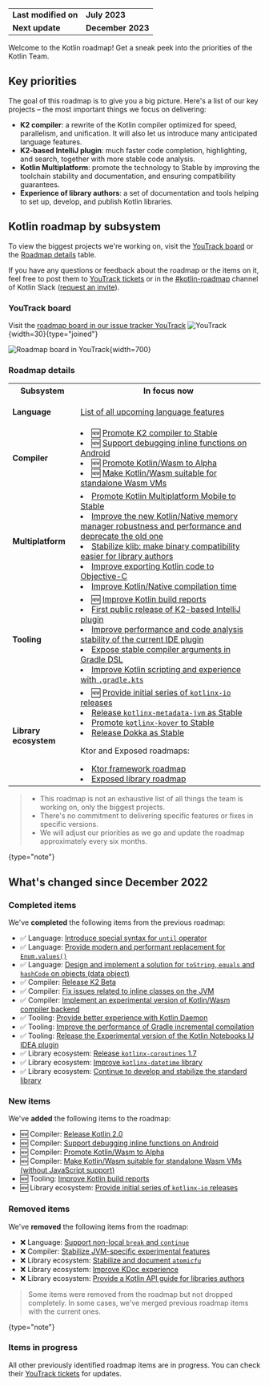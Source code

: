 [//]: # (title: Kotlin roadmap)

<table>
    <tr>
        <td><strong>Last modified on</strong></td>
        <td><strong>July 2023</strong></td>
    </tr>
    <tr>
        <td><strong>Next update</strong></td>
        <td><strong>December 2023</strong></td>
    </tr>
</table>

Welcome to the Kotlin roadmap! Get a sneak peek into the priorities of the Kotlin Team.

## Key priorities

The goal of this roadmap is to give you a big picture. Here's a list of our key projects – the most important things we focus on delivering:

* **K2 compiler**: a rewrite of the Kotlin compiler optimized for speed, parallelism, and unification. It will also let us introduce many anticipated language features.
* **K2-based IntelliJ plugin**: much faster code completion, highlighting, and search, together with more stable code analysis.
* **Kotlin Multiplatform**: promote the technology to Stable by improving the toolchain stability and documentation, and ensuring compatibility guarantees.
* **Experience of library authors**: a set of documentation and tools helping to set up, develop, and publish Kotlin libraries.

## Kotlin roadmap by subsystem

To view the biggest projects we're working on, visit the [YouTrack board](https://youtrack.jetbrains.com/agiles/153-1251/current) or the [Roadmap details](#roadmap-details) table.

If you have any questions or feedback about the roadmap or the items on it, feel free to post them to [YouTrack tickets](https://youtrack.jetbrains.com/issues?q=project:%20KT,%20KTIJ%20tag:%20%7BRoadmap%20Item%7D%20%23Unresolved%20) or in the [#kotlin-roadmap](https://kotlinlang.slack.com/archives/C01AAJSG3V4) channel of Kotlin Slack ([request an invite](https://surveys.jetbrains.com/s3/kotlin-slack-sign-up)).

### YouTrack board

Visit the [roadmap board in our issue tracker YouTrack](https://youtrack.jetbrains.com/agiles/153-1251/current) ![YouTrack](youtrack-logo.png){width=30}{type="joined"}

![Roadmap board in YouTrack](roadmap-board.png){width=700}

### Roadmap details

<table>
    <tr>
        <th>Subsystem</th>
        <th>In focus now</th>
    </tr>
    <tr>
        <td><strong>Language</strong></td>
        <td>
            <p><tip><a href="https://youtrack.jetbrains.com/issue/KT-54620" target="_blank">List of all upcoming language features</a></tip></p>
        </td>
    </tr>
    <tr>
        <td><strong>Compiler</strong></td>
        <td>
            <list>
                <li>🆕 <a href="https://youtrack.jetbrains.com/issue/KT-60255" target="_blank">Promote K2 compiler to Stable</a></li>
                <li>🆕 <a href="https://youtrack.jetbrains.com/issue/KT-60276" target="_blank">Support debugging inline functions on Android</a></li>
                <li>🆕 <a href="https://youtrack.jetbrains.com/issue/KT-60277" target="_blank">Promote Kotlin/Wasm to Alpha</a></li>
                <li>🆕 <a href="https://youtrack.jetbrains.com/issue/KT-60278" target="_blank">Make Kotlin/Wasm suitable for standalone Wasm VMs</a></li>
            </list>
        </td>
    </tr>
    <tr>
        <td><strong>Multiplatform</strong></td>
        <td>
            <list>
                <li><a href="https://youtrack.jetbrains.com/issue/KT-55513">Promote Kotlin Multiplatform Mobile to Stable</a></li> 
                <li><a href="https://youtrack.jetbrains.com/issue/KT-55512">Improve the new Kotlin/Native memory manager robustness and performance and deprecate the old one</a></li>
                <li><a href="https://youtrack.jetbrains.com/issue/KT-52600" target="_blank">Stabilize klib: make binary compatibility easier for library authors</a></li>
                <li><a href="https://youtrack.jetbrains.com/issue/KT-42297" target="_blank">Improve exporting Kotlin code to Objective-C</a></li>
                <li><a href="https://youtrack.jetbrains.com/issue/KT-42294" target="_blank">Improve Kotlin/Native compilation time</a></li>
            </list>
         </td>
    </tr>
    <tr>
        <td><strong>Tooling</strong></td>
        <td>
            <list>
                <li>🆕 <a href="https://youtrack.jetbrains.com/issue/KT-60279">Improve Kotlin build reports</a></li>
                <li><a href="https://youtrack.jetbrains.com/issue/KTIJ-23988">First public release of K2-based IntelliJ plugin</a></li>
                <li><a href="https://youtrack.jetbrains.com/issue/KTIJ-23989">Improve performance and code analysis stability of the current IDE plugin</a></li>
                <li><a href="https://youtrack.jetbrains.com/issue/KT-55515">Expose stable compiler arguments in Gradle DSL</a></li>
                <li><a href="https://youtrack.jetbrains.com/issue/KT-49511" target="_blank">Improve Kotlin scripting and experience with <code>.gradle.kts</code></a></li>
            </list>
         </td>
    </tr>
    <tr>
        <td><strong>Library ecosystem</strong></td>
        <td>
            <list>
                <li>🆕 <a href="https://youtrack.jetbrains.com/issue/KT-60280" target="_blank">Provide initial series of <code>kotlinx-io</code> releases</a></li>
                <li><a href="https://youtrack.jetbrains.com/issue/KT-48011" target="_blank">Release <code>kotlinx-metadata-jvm</code> as Stable</a></li>
                <li><a href="https://youtrack.jetbrains.com/issue/KT-49527" target="_blank">Promote <code>kotlinx-kover</code> to Stable</a></li>
                <li><a href="https://youtrack.jetbrains.com/issue/KT-48998" target="_blank">Release Dokka as Stable</a></li>
            </list>
            <p>Ktor and Exposed roadmaps:</p>
            <list>
                <li><a href="https://blog.jetbrains.com/ktor/2022/12/16/ktor-2023-roadmap/" target="_blank">Ktor framework roadmap</a></li>
                <li><a href="https://blog.jetbrains.com/kotlin/2023/08/exposed-moving-forward/" target="_blank">Exposed library roadmap</a></li>
            </list>
         </td>
    </tr>
</table>

> * This roadmap is not an exhaustive list of all things the team is working on, only the biggest projects.
> * There's no commitment to delivering specific features or fixes in specific versions.
> * We will adjust our priorities as we go and update the roadmap approximately every six months.
> 
{type="note"}

## What's changed since December 2022

### Completed items

We've **completed** the following items from the previous roadmap:

* ✅ Language: [Introduce special syntax for `until` operator](https://youtrack.jetbrains.com/issue/KT-15613)
* ✅ Language: [Provide modern and performant replacement for `Enum.values()`](https://youtrack.jetbrains.com/issue/KT-48872)
* ✅ Language: [Design and implement a solution for `toString`, `equals` and `hashCode` on objects (data object)](https://youtrack.jetbrains.com/issue/KT-4107)
* ✅ Compiler: [Release K2 Beta](https://youtrack.jetbrains.com/issue/KT-52604)
* ✅ Compiler: [Fix issues related to inline classes on the JVM](https://youtrack.jetbrains.com/issue/KT-49514)
* ✅ Compiler: [Implement an experimental version of Kotlin/Wasm compiler backend](https://youtrack.jetbrains.com/issue/KT-46773)
* ✅ Tooling: [Provide better experience with Kotlin Daemon](https://youtrack.jetbrains.com/issue/KT-49532)
* ✅ Tooling: [Improve the performance of Gradle incremental compilation](https://youtrack.jetbrains.com/issue/KT-42309)
* ✅ Tooling: [Release the Experimental version of the Kotlin Notebooks IJ IDEA plugin](https://youtrack.jetbrains.com/issue/KTIJ-23990)
* ✅ Library ecosystem: [Release `kotlinx-coroutines` 1.7](https://youtrack.jetbrains.com/issue/KT-49529)
* ✅ Library ecosystem: [Improve `kotlinx-datetime` library](https://youtrack.jetbrains.com/issue/KT-42315)
* ✅ Library ecosystem: [Continue to develop and stabilize the standard library](https://youtrack.jetbrains.com/issue/KT-52601)

### New items

We've **added** the following items to the roadmap:

* 🆕 Compiler: [Release Kotlin 2.0](https://youtrack.jetbrains.com/issue/KT-60255)
* 🆕 Compiler: [Support debugging inline functions on Android](https://youtrack.jetbrains.com/issue/KT-60276)
* 🆕 Compiler: [Promote Kotlin/Wasm to Alpha](https://youtrack.jetbrains.com/issue/KT-60277)
* 🆕 Compiler: [Make Kotlin/Wasm suitable for standalone Wasm VMs (without JavaScript support)](https://youtrack.jetbrains.com/issue/KT-60278)
* 🆕 Tooling: [Improve Kotlin build reports](https://youtrack.jetbrains.com/issue/KT-60279)
* 🆕 Library ecosystem: [Provide initial series of `kotlinx-io` releases](https://youtrack.jetbrains.com/issue/KT-60280)

### Removed items

We've **removed** the following items from the roadmap:

* ❌ Language: [Support non-local `break` and `continue`](https://youtrack.jetbrains.com/issue/KT-1436)
* ❌ Compiler: [Stabilize JVM-specific experimental features](https://youtrack.jetbrains.com/issue/KT-46770)
* ❌ Library ecosystem: [Stabilize and document `atomicfu`](https://youtrack.jetbrains.com/issue/KT-46786)
* ❌ Library ecosystem: [Improve KDoc experience](https://youtrack.jetbrains.com/issue/KT-55073)
* ❌ Library ecosystem: [Provide a Kotlin API guide for libraries authors](https://youtrack.jetbrains.com/issue/KT-55077)

> Some items were removed from the roadmap but not dropped completely. In some cases, we've merged previous roadmap items
> with the current ones.
>
{type="note"}

### Items in progress

All other previously identified roadmap items are in progress. You can check their [YouTrack tickets](https://youtrack.jetbrains.com/issues?q=project:%20KT,%20KTIJ%20tag:%20%7BRoadmap%20Item%7D%20%23Unresolved%20)
for updates.